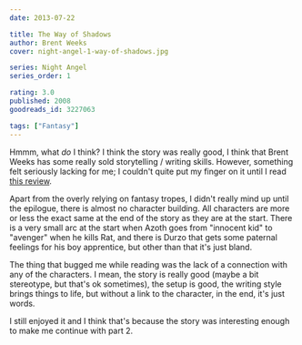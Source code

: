 ```yaml
---
date: 2013-07-22

title: The Way of Shadows
author: Brent Weeks
cover: night-angel-1-way-of-shadows.jpg

series: Night Angel
series_order: 1

rating: 3.0
published: 2008
goodreads_id: 3227063

tags: ["Fantasy"]
---
```


Hmmm, what _do_ I think? I think the story was really good, I think that Brent Weeks has some really sold storytelling / writing skills. However, something felt seriously lacking for me; I couldn't quite put my finger on it until I read [this review](http://www.goodreads.com/review/show/310693394).

<!--more-->

Apart from the overly relying on fantasy tropes, I didn't really mind up until the epilogue, there is almost no character building. All characters are more or less the exact same at the end of the story as they are at the start. There is a very small arc at the start when Azoth goes from "innocent kid" to "avenger" when he kills Rat, and there is Durzo that gets some paternal feelings for his boy apprentice, but other than that it's just bland.

The thing that bugged me while reading was the lack of a connection with any of the characters. I mean, the story is really good (maybe a bit stereotype, but that's ok sometimes), the setup is good, the writing style brings things to life, but without a link to the character, in the end, it's just words.

I still enjoyed it and I think that's because the story was interesting enough to make me continue with part 2.
